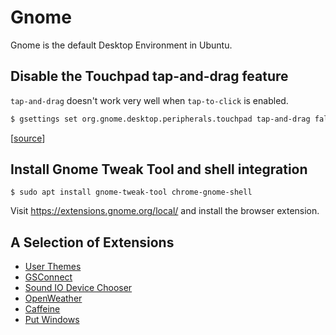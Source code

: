 # Gnome

Gnome is the default Desktop Environment in Ubuntu.

## Disable the Touchpad tap-and-drag feature

`tap-and-drag` doesn't work very well when `tap-to-click` is enabled.

```bash
$ gsettings set org.gnome.desktop.peripherals.touchpad tap-and-drag false
```

[[source](https://askubuntu.com/a/1095432/917817)]

## Install Gnome Tweak Tool and shell integration

```
$ sudo apt install gnome-tweak-tool chrome-gnome-shell
```

Visit https://extensions.gnome.org/local/ and install the browser extension.

## A Selection of Extensions

* [User Themes](https://extensions.gnome.org/extension/19/user-themes/)
* [GSConnect](https://github.com/GSConnect/gnome-shell-extension-gsconnect/wiki)
* [Sound IO Device Chooser](https://github.com/kgshank/gse-sound-output-device-chooser)
* [OpenWeather](https://gitlab.com/jenslody/gnome-shell-extension-openweather)
* [Caffeine](https://extensions.gnome.org/extension/517/caffeine/)
* [Put Windows](https://github.com/negesti/gnome-shell-extensions-negesti)
